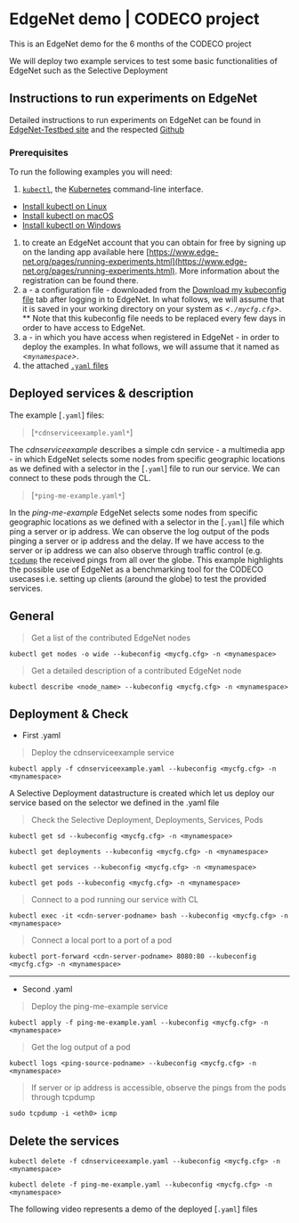 # EdgeNet demo | CODECO project
This is an EdgeNet demo for the 6 months of the CODECO project

We will deploy two example services to test some basic functionalities of EdgeNet such as the Selective Deployment

## Instructions to run experiments on EdgeNet
Detailed instructions to run experiments on EdgeNet can be found in [EdgeNet-Testbed site](https://www.edge-net.org/pages/running-experiments.html) and the respected [Github](https://github.com/EdgeNet-project/edgenet)

### Prerequisites
To run the following examples you will need:
1. [``kubectl``](https://kubernetes.io/docs/reference/kubectl/overview/), the [Kubernetes](https://kubernetes.io/) command-line interface.

- [Install kubectl on Linux](https://kubernetes.io/docs/tasks/tools/install-kubectl-linux)
- [Install kubectl on macOS](https://kubernetes.io/docs/tasks/tools/install-kubectl-macos)
- [Install kubectl on Windows](https://kubernetes.io/docs/tasks/tools/install-kubectl-windows)

1. to create an EdgeNet account that you can obtain for free by signing up on the landing app available here [https://www.edge-net.org/pages/running-experiments.html](https://www.edge-net.org/pages/running-experiments.html). More information about the registration can be found there.
1. a *<kubeconfig file>* - a configuration file - downloaded from the [Download my kubeconfig file](https.//landing.edge-net.org) tab after logging in to EdgeNet. In what follows, we will assume that it is saved in your working directory on your system as *<``./mycfg.cfg``>*.
** Note that this kubeconfig file needs to be replaced every few days in order to have access to EdgeNet.
1. a *<namespace>* - in which you have access when registered in EdgeNet - in order to deploy the examples. In what follows, we will assume that it named as *<``mynamespace``>*. 
1. the attached [``.yaml`` files](https://kubernetes.io/docs/concepts/overview/working-with-objects/kubernetes-objects/)


## Deployed services & description
The example [``.yaml``] files:
> [``*cdnserviceexample.yaml*``]

The *cdnserviceexample* describes a simple cdn service - a multimedia app - in which EdgeNet selects some nodes from specific geographic locations as we defined with a selector in the [``.yaml``] file to run our service. We can connect to these pods through the CL.

> [``*ping-me-example.yaml*``]

In the *ping-me-example* EdgeNet selects some nodes from specific geographic locations as we defined with a selector in the [``.yaml``] file which ping a server or ip address. We can observe the log output of the pods pinging a server or ip address and the delay. If we have access to the server or ip address we can also observe through traffic control (e.g. [``tcpdump``]() the received pings from all over the globe. This example highlights the possible use of EdgeNet as a benchmarking tool for the CODECO usecases i.e. setting up clients (around the globe) to test the provided services.


## General
> Get a list of the contributed EdgeNet nodes
~~~~
kubectl get nodes -o wide --kubeconfig <mycfg.cfg> -n <mynamespace>
~~~~
> Get a detailed description of a contributed EdgeNet node
~~~~
kubectl describe <node_name> --kubeconfig <mycfg.cfg> -n <mynamespace>
~~~~

## Deployment & Check
+ First .yaml
> Deploy the cdnserviceexample service
~~~~
kubectl apply -f cdnserviceexample.yaml --kubeconfig <mycfg.cfg> -n <mynamespace>
~~~~
A Selective Deployment datastructure is created which let us deploy our service based on the selector we defined in the .yaml file
> Check the Selective Deployment, Deployments, Services, Pods
~~~~
kubectl get sd --kubeconfig <mycfg.cfg> -n <mynamespace>
~~~~
~~~~
kubectl get deployments --kubeconfig <mycfg.cfg> -n <mynamespace>
~~~~
~~~~
kubectl get services --kubeconfig <mycfg.cfg> -n <mynamespace>
~~~~
~~~~
kubectl get pods --kubeconfig <mycfg.cfg> -n <mynamespace>
~~~~

> Connect to a pod running our service with CL
~~~~
kubectl exec -it <cdn-server-podname> bash --kubeconfig <mycfg.cfg> -n <mynamespace>
~~~~
> Connect a local port to a port of a pod
~~~~
kubectl port-forward <cdn-server-podname> 8080:80 --kubeconfig <mycfg.cfg> -n <mynamespace>
~~~~


---
+ Second .yaml
> Deploy the ping-me-example service
~~~~
kubectl apply -f ping-me-example.yaml --kubeconfig <mycfg.cfg> -n <mynamespace>
~~~~
> Get the log output of a pod
~~~~
kubectl logs <ping-source-podname> --kubeconfig <mycfg.cfg> -n <mynamespace>
~~~~
> If server or ip address is accessible, observe the pings from the pods through tcpdump
~~~~
sudo tcpdump -i <eth0> icmp
~~~~

## Delete the services
~~~~
kubectl delete -f cdnserviceexample.yaml --kubeconfig <mycfg.cfg> -n <mynamespace>
~~~~
~~~~
kubectl delete -f ping-me-example.yaml --kubeconfig <mycfg.cfg> -n <mynamespace>
~~~~

The following video represents a demo of the deployed [``.yaml``] files

